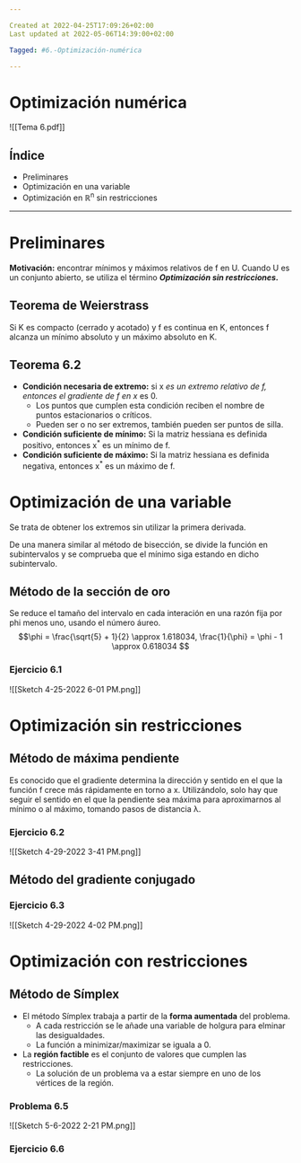 ```yaml
---

Created at 2022-04-25T17:09:26+02:00
Last updated at 2022-05-06T14:39:00+02:00

Tagged: #6.-Optimización-numérica

---
```


# Optimización numérica

![[Tema 6.pdf]]

## Índice

* Preliminares
* Optimización en una variable
* Optimización en ℝ<sup>n</sup> sin restricciones

* * *
# Preliminares
**Motivación:** encontrar mínimos y máximos relativos de f en U.
Cuando U es un conjunto abierto, se utiliza el término **_Optimización sin restricciones._**



## Teorema de Weierstrass
Si K es compacto (cerrado y acotado) y f es continua en K, entonces f alcanza un mínimo absoluto y un máximo absoluto en K.


## Teorema 6.2
* **Condición necesaria de extremo:** si x<sup>*</sup> es un extremo relativo de f, entonces el gradiente de f en x<sup>*</sup> es 0.
  * Los puntos que cumplen esta condición reciben el nombre de puntos estacionarios o críticos.
  * Pueden ser o no ser extremos, también pueden ser puntos de silla.
* **Condición suficiente de mínimo:** Si la matriz hessiana es definida positivo, entonces x<sup>*</sup> es un mínimo de f.
* **Condición suficiente de máximo:** Si la matriz hessiana es definida negativa, entonces x<sup>*</sup> es un máximo de f.




# Optimización de una variable
Se trata de obtener los extremos sin utilizar la primera derivada.

De una manera similar al método de bisección, se divide la función en subintervalos y se comprueba que el mínimo siga estando en dicho subintervalo.


## Método de la sección de oro
Se reduce el tamaño del intervalo en cada interación en una razón fija por phi menos uno, usando el número áureo.
$$\phi = \frac{\sqrt{5} + 1}{2} \approx 1.618034, \frac{1}{\phi} = \phi - 1 \approx 0.618034 $$


### Ejercicio 6.1
![[Sketch 4-25-2022 6-01 PM.png]]


# Optimización sin restricciones

## Método de máxima pendiente
Es conocido que el gradiente determina la dirección y sentido en el que la función f crece más rápidamente en torno a x. Utilizándolo, solo hay que seguir el sentido en el que la pendiente sea máxima para aproximarnos al mínimo o al máximo, tomando pasos de distancia λ.


### Ejercicio 6.2
![[Sketch 4-29-2022 3-41 PM.png]]


## Método del gradiente conjugado

### Ejercicio 6.3
![[Sketch 4-29-2022 4-02 PM.png]]


# Optimización con restricciones

## Método de Símplex
* El método Símplex trabaja a partir de la **forma aumentada** del problema.
  * A cada restricción se le añade una variable de holgura para elminar las desigualdades.
  * La función a minimizar/maximizar se iguala a 0.
* La **región factible** es el conjunto de valores que cumplen las restricciones.
  * La solución de un problema va a estar siempre en uno de los vértices de la región.

### Problema 6.5

![[Sketch 5-6-2022 2-21 PM.png]]

### Ejercicio 6.6



